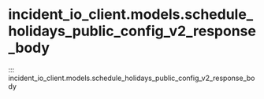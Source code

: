 # incident_io_client.models.schedule_holidays_public_config_v2_response_body

::: incident_io_client.models.schedule_holidays_public_config_v2_response_body
